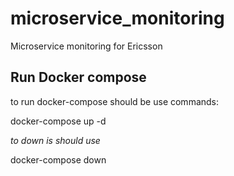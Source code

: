 # microservice_monitoring
Microservice monitoring for Ericsson

## Run Docker compose

to run docker-compose should be use commands:

docker-compose up -d

*to down is should use* 

docker-compose down
